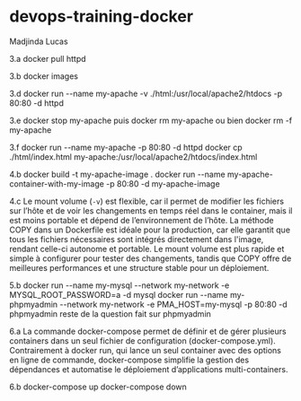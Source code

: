 # devops-training-docker

Madjinda Lucas

3.a docker pull httpd

3.b docker images

3.d docker run --name my-apache -v ./html:/usr/local/apache2/htdocs -p 80:80 -d httpd

3.e docker stop my-apache puis docker rm my-apache ou bien docker rm -f my-apache

3.f docker run --name my-apache -p 80:80 -d httpd
docker cp ./html/index.html my-apache:/usr/local/apache2/htdocs/index.html

4.b docker build -t my-apache-image .
docker run --name my-apache-container-with-my-image -p 80:80 -d my-apache-image

4.c
Le mount volume (`-v`) est flexible, car il permet de modifier les fichiers sur l’hôte et de voir les changements en temps réel dans le container, mais il est moins portable et dépend de l’environnement de l’hôte. La méthode COPY dans un Dockerfile est idéale pour la production, car elle garantit que tous les fichiers nécessaires sont intégrés directement dans l'image, rendant celle-ci autonome et portable. Le mount volume est plus rapide et simple à configurer pour tester des changements, tandis que COPY offre de meilleures performances et une structure stable pour un déploiement.

5.b
docker run --name my-mysql --network my-network -e MYSQL_ROOT_PASSWORD=a -d mysql
docker run --name my-phpmyadmin --network my-network -e PMA_HOST=my-mysql -p 80:80 -d phpmyadmin
reste de la question fait sur phpmyadmin

6.a
La commande docker-compose permet de définir et de gérer plusieurs containers dans un seul fichier de configuration (docker-compose.yml). Contrairement à docker run, qui lance un seul container avec des options en ligne de commande, docker-compose simplifie la gestion des dépendances et automatise le déploiement d’applications multi-containers.

6.b
docker-compose up
docker-compose down
